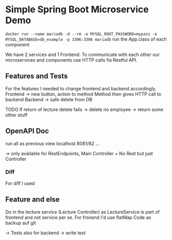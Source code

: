 # Simple Spring Boot Microservice Demo
```docker run --name mariadb -d --rm -e MYSQL_ROOT_PASSWORD=mypass -e MYSQL_DATABASE=db_example -p 3306:3306 mariadb```
    run the App.class of each component 
    
We have 2 services and 1 Frontend.
To communicate with each other our microservices and components use HTTP calls fia Restful API. 
    
## Features and Tests
For the features I needed to change frontend and backend accordingly. 
Frontend -> new button, action to method 
Method then gives HTTP call to backend
Backend -> safe delete from DB

TODO
If return of lecture delete fails
-> delete no employee 
-> return some other stuff 


## OpenAPI Doc
run all as previous
view localhost 8081/82 ...

-> only available for RestEndpoints, Main Controller = No Rest but just Controller
### Diff
For diff I used 


## Feature and else
Do in the lecture service (Lecture Controller) as LectureService is part of frontend and not service per se. 
For fronend I'd use flatMap
Code as backup auf git

-> Tests also for backend -> write test
